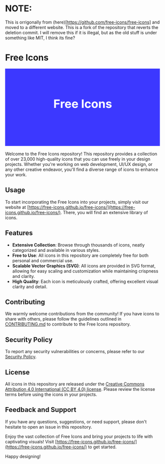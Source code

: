 # NOTE:
This is orrigonally from (here)[https://github.com/free-icons/free-icons] and moved to a different website. This is a fork of the repository that reverts the deletion commit. I will remove this if it is illegal, but as the old stuff is under something like MIT, I think its fine?

# Free Icons

![Social Preview](social-preview.png)

Welcome to the Free Icons repository! This repository provides a collection of over 23,000 high-quality icons that you can use freely in your design projects. Whether you're working on web development, UI/UX design, or any other creative endeavor, you'll find a diverse range of icons to enhance your work.

## Usage

To start incorporating the Free Icons into your projects, simply visit our website at [https://free-icons.github.io/free-icons/](https://free-icons.github.io/free-icons/). There, you will find an extensive library of icons.

## Features

- **Extensive Collection**: Browse through thousands of icons, neatly categorized and available in various styles.
- **Free to Use**: All icons in this repository are completely free for both personal and commercial use.
- **Scalable Vector Graphics (SVG)**: All icons are provided in SVG format, allowing for easy scaling and customization while maintaining crispness and clarity.
- **High Quality**: Each icon is meticulously crafted, offering excellent visual clarity and detail.

## Contributing

We warmly welcome contributions from the community! If you have icons to share with others, please follow the guidelines outlined in [CONTRIBUTING.md](CONTRIBUTING.md) to contribute to the Free Icons repository.

## Security Policy

To report any security vulnerabilities or concerns, please refer to our [Security Policy](SECURITY.md).

## License

All icons in this repository are released under the [Creative Commons Attribution 4.0 International (CC BY 4.0) license](LICENSE). Please review the license terms before using the icons in your projects.

## Feedback and Support

If you have any questions, suggestions, or need support, please don't hesitate to open an issue in this repository.

Enjoy the vast collection of Free Icons and bring your projects to life with captivating visuals! Visit [https://free-icons.github.io/free-icons/](https://free-icons.github.io/free-icons/) to get started.

Happy designing!
